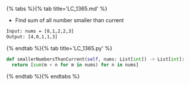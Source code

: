 {% tabs %}{% tab title='LC_1365.md' %}

* Find sum of all number smaller than current

```txt
Input: nums = [8,1,2,2,3]
Output: [4,0,1,1,3]
```

{% endtab %}{% tab title='LC_1365.py' %}

```py
def smallerNumbersThanCurrent(self, nums: List[int]) -> List[int]:
  return [sum(m < n for m in nums) for n in nums]
```

{% endtab %}{% endtabs %}
